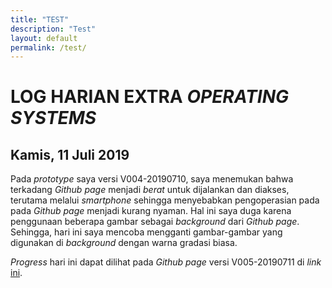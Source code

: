 ```yaml
---
title: "TEST"
description: "Test"
layout: default
permalink: /test/
---
```


# LOG HARIAN EXTRA *OPERATING SYSTEMS*
## Kamis, 11 Juli 2019

Pada *prototype* saya versi V004-20190710, saya menemukan bahwa terkadang *Github page* menjadi *berat* untuk dijalankan dan diakses, terutama melalui *smartphone* sehingga menyebabkan pengoperasian pada pada *Github page* menjadi kurang nyaman. Hal ini saya duga karena penggunaan beberapa gambar sebagai *background* dari *Github page*. Sehingga, hari ini saya mencoba mengganti gambar-gambar yang digunakan di *background* dengan warna gradasi biasa.  

*Progress* hari ini dapat dilihat pada *Github page* versi V005-20190711 di *link* [ini](https://andriansyahp.github.io/extra191).
